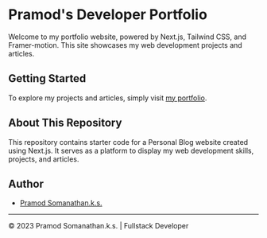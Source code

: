 # Pramod's Developer Portfolio

Welcome to my portfolio website, powered by Next.js, Tailwind CSS, and Framer-motion. This site showcases my web development projects and articles.

## Getting Started

To explore my projects and articles, simply visit [my portfolio](https://pramod.vercel.app/).

## About This Repository

This repository contains starter code for a Personal Blog website created using Next.js. It serves as a platform to display my web development skills, projects, and articles. 

## Author

- [Pramod Somanathan.k.s.](https://github.com/pramodsoman/)

---

© 2023 Pramod Somanathan.k.s. | Fullstack Developer
